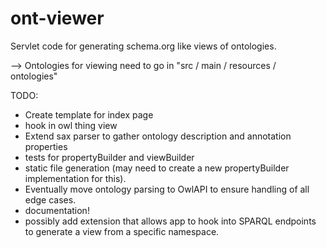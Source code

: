 ont-viewer
==========

Servlet code for generating schema.org like views of ontologies.

--> Ontologies for viewing need to go in "src / main / resources / ontologies"

TODO:
- Create template for index page
- hook in owl thing view
- Extend sax parser to gather ontology description and annotation properties
- tests for propertyBuilder and viewBuilder
- static file generation (may need to create a new propertyBuilder implementation for this).
- Eventually move ontology parsing to OwlAPI to ensure handling of all edge cases.
- documentation!
- possibly add extension that allows app to hook into SPARQL endpoints to generate a view from a specific namespace.